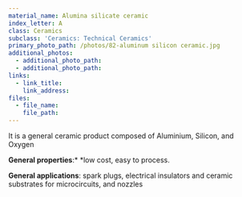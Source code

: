 ```yaml
---
material_name: Alumina silicate ceramic
index_letter: A
class: Ceramics
subclass: 'Ceramics: Technical Ceramics'
primary_photo_path: /photos/82-aluminum silicon ceramic.jpg
additional_photos:
  - additional_photo_path:
  - additional_photo_path:
links:
  - link_title:
    link_address:
files:
  - file_name:
    file_path:
---
```



It is a general ceramic product composed of Aluminium, Silicon, and Oxygen

**General properties**:*&nbsp;*low cost, easy to process.

**General applications**: spark plugs, electrical insulators and ceramic substrates for microcircuits, and nozzles